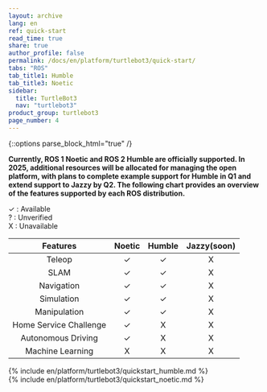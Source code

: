```yaml
---
layout: archive
lang: en
ref: quick-start
read_time: true
share: true
author_profile: false
permalink: /docs/en/platform/turtlebot3/quick-start/
tabs: "ROS"
tab_title1: Humble
tab_title3: Noetic
sidebar:
  title: TurtleBot3
  nav: "turtlebot3"
product_group: turtlebot3
page_number: 4
---
```


<style>body {counter-reset: h1 2 !important;}</style>
<div style="counter-reset: h2 0"></div>

{::options parse_block_html="true" /}

**Currently, ROS 1 Noetic and ROS 2 Humble are officially supported. In 2025, additional resources will be allocated for managing the open platform, with plans to complete example support for Humble in Q1 and extend support to Jazzy by Q2. The following chart provides an overview of the features supported by each ROS distribution.**

✓ : Available  <br>
? : Unverified<br>
X : Unavailable<br>

|        Features        | Noetic | Humble | Jazzy(soon)|
|:----------------------:|:------:|:--------:|:--------:|
|         Teleop         |   ✓    |    ✓     |   X      |
|          SLAM          |   ✓    |    ✓     |   X      |
|       Navigation       |   ✓    |    ✓     |   X      |
|       Simulation       |   ✓    |    ✓     |   X      |
|      Manipulation      |   ✓    |    ✓     |   X      |
| Home Service Challenge |   ✓    |    X     |   X      |
|   Autonomous Driving   |   ✓    |    X     |   X      |
|    Machine Learning    |   X    |    X     |   X      |


<section data-id="{{ page.tab_title1 }}" class="tab_contents">
{% include en/platform/turtlebot3/quickstart_humble.md %}
</section>

<section data-id="{{ page.tab_title3 }}" class="tab_contents">
{% include en/platform/turtlebot3/quickstart_noetic.md %}
</section>

<!--

Log:
20201018
- JS code is addeds to default.html.
- The made js code performs adding a class named "selected" to .archive class.
- when archive class name is changed, I want the include specific fragnments will appear and the other fragments not show up (display: none;)

20201019
- If statement only works one time when the pate is loaded. Manipulate css property, display: none or block.

20201020
- {::options parse_block_html="true" /} 옵션을 통해, Block Level 의 블럭과 마크다운을 같이 사용할수있다.
- {: .} 로 통해, ID 또는 class 지정이 가능하다.

20201029

- Page 로드시, Object에 data를 저장하여 Tab이 게속 선택되어지게끔 해야한다.
- tutorialrepublic.com/faq/how-to-keep-the-current-tab-active-on-page-reload-in-bootstrap.php#:~:text=Answer%3A%20Use%20the%20HTML5%20localStorage,tab%20selected%20on%20page%20reload.

-->
